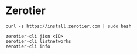 # Zerotier

```shell
curl -s https://install.zerotier.com | sudo bash
```

```shell
zerotier-cli jion <ID>
zerotier-cli listnetworks
zerotier-cli info
```

